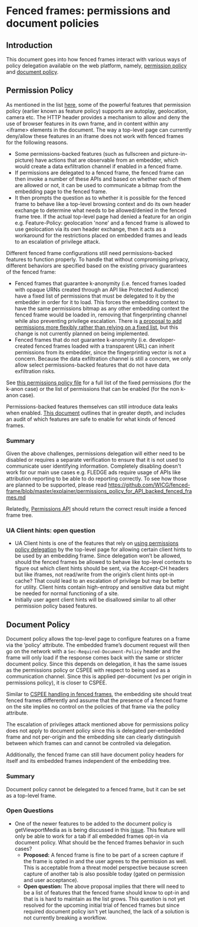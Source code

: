 # Fenced frames: permissions and document policies

## Introduction

This document goes into how fenced frames interact with various ways of policy delegation available on the web platform, namely, [permission policy](https://developer.mozilla.org/en-US/docs/Web/HTTP/Feature_Policy) and [document policy](https://wicg.github.io/document-policy/ ). 


## Permission Policy

As mentioned in the list [here](https://developer.mozilla.org/en-US/docs/Web/HTTP/Headers/Feature-Policy#directives), some of the powerful features that permission policy (earlier known as feature policy) supports are autoplay, geolocation, camera etc. The HTTP header provides a mechanism to allow and deny the use of browser features in its own frame, and in content within any &lt;iframe> elements in the document. The way a top-level page can currently deny/allow these features in an iframe does not work with fenced frames for the following reasons. 

*   Some permissions-backed features (such as fullscreen and picture-in-picture) have actions that are observable from an embedder, which would create a data exfiltration channel if enabled in a fenced frame.
*   If permissions are delegated to a fenced frame, the fenced frame can then invoke a number of these APIs and based on whether each of them are allowed or not, it can be used to communicate a bitmap from the embedding page to the fenced frame.
*   It then prompts the question as to whether it is possible for the fenced frame to behave like a top-level browsing context and do its own header exchange to determine what needs to be allowed/denied in the fenced frame tree. If the actual top-level page had denied a feature for an origin e.g. Feature-Policy: geolocation 'none' and a fenced frame is allowed to use geolocation via its own header exchange, then it acts as a workaround for the restrictions placed on embedded frames and leads to an escalation of privilege attack.

Different fenced frame configurations still need permissions-backed features to function properly. To handle that without compromising privacy, different behaviors are specified based on the existing privacy guarantees of the fenced frame:

*   Fenced frames that guarantee k-anonymity (i.e. fenced frames loaded with opaque URNs created through an API like Protected Audience) have a fixed list of permissions that must be delegated to it by the embedder in order for it to load. This forces the embedding context to have the same permissions bitmap as any other embedding context the fenced frame would be loaded in, removing that fingerprinting channel while also preventing privilege escalation. There is [a proposal to add permissions more flexibly rather than relying on a fixed list](https://github.com/WICG/fenced-frame/blob/master/explainer/permissions_policy_for_API_backed_fenced_frames.md), but this change is not currently planned on being implemented.
*   Fenced frames that do not guarantee k-anonymity (i.e. developer-created fenced frames loaded with a transparent URL) can inherit permissions from its embedder, since the fingerprinting vector is not a concern. Because the data exfiltration channel is still a concern, we only allow select permissions-backed features that do not have data exfiltration risks.

See [this permissions policy file](https://source.chromium.org/chromium/chromium/src/+/main:services/network/public/cpp/permissions_policy/fenced_frame_permissions_policies.h) for a full list of the fixed permissions (for the k-anon case) or the list of permissions that can be enabled (for the non k-anon case).

Permissions-backed features themselves can still introduce data leaks when enabled. [This document](https://source.chromium.org/chromium/chromium/src/+/main:content/browser/fenced_frame/PERMISSIONS_POLICIES.md) outlines that in greater depth, and includes an audit of which features are safe to enable for what kinds of fenced frames.

### Summary

Given the above challenges, permissions delegation will either need to be disabled or requires a separate verification to ensure that it is not used to communicate user identifying information. Completely disabling doesn't work for our main use cases e.g. FLEDGE ads require usage of APIs like attribution reporting to be able to do reporting correctly. To see how those are planned to be supported, please read https://github.com/WICG/fenced-frame/blob/master/explainer/permissions_policy_for_API_backed_fenced_frames.md 

Relatedly, [Permissions API](https://developer.mozilla.org/en-US/docs/Web/API/Permissions_API) should return the correct result inside a fenced frame tree.


### UA Client hints: open question



*   UA Client hints is one of the features that rely on [using permissions policy delegation](https://github.com/WICG/ua-client-hints#for-example) by the top-level page for allowing certain client hints to be used by an embedding frame. Since delegation won’t be allowed, should the fenced frames be allowed to behave like top-level contexts to figure out which client hints should be sent, via the Accept-CH headers but like iframes, not read/write from the origin’s client hints opt-in cache? That could lead to an escalation of privilege but may be better for utility. Client hints contain high-entropy and sensitive data but might be needed for normal functioning of a site.
   * Initially user agent client hints will be disallowed similar to all other permission policy based features.  


## Document Policy

Document policy allows the top-level page to configure features on a frame via the ‘policy’ attribute. The embedded frame’s document request will then go on the network with a  `Sec-Required-Document-Policy` header and the frame will only load if the response comes back with the same or stricter document policy. Since this depends on delegation, it has the same issues as the permissions policy or CSPEE with respect to being used as a communication channel. Since this is applied per-document (vs per origin in permissions policy), it is closer to CSPEE.

Similar to [CSPEE handling in fenced frames](https://github.com/WICG/fenced-frame/blob/master/explainer/permission_document_policies.md), the embedding site should treat fenced frames differently and assume that the presence of a fenced frame on the site implies no control on the policies of that frame via the policy attribute.  

The escalation of privileges attack mentioned above for permissions policy does not apply to document policy since this is delegated per-embedded frame and not per-origin and the embedding site can clearly distinguish between which frames can and cannot be controlled via delegation. 

Additionally, the fenced frame can still have document policy headers for itself and its embedded frames independent of the embedding tree.


### Summary

Document policy cannot be delegated to a fenced frame, but it can be set as a top-level frame. 


### Open Questions



*   One of the newer features to be added to the document policy is getViewportMedia as is being discussed in this [issue](https://github.com/w3c/mediacapture-screen-share/issues/155). This feature will only be able to work for a tab if all embedded frames opt-in via document policy. What should be the fenced frames behavior in such cases? 
    *   **Proposed:** A fenced frame is fine to be part of a screen capture if the frame is opted in and the user agrees to the permission as well. This is acceptable from a threat model perspective because screen capture of another tab is also possible today (gated on permission and user acceptance).
    *   **Open question:** The above proposal implies that there will need to be a list of features that the fenced frame should know to opt-in and that is is hard to maintain as the list grows. This question is not yet resolved for the upcoming initial trial of fenced frames but since required document policy isn't yet launched, the lack of a solution is not currently breaking a workflow.
